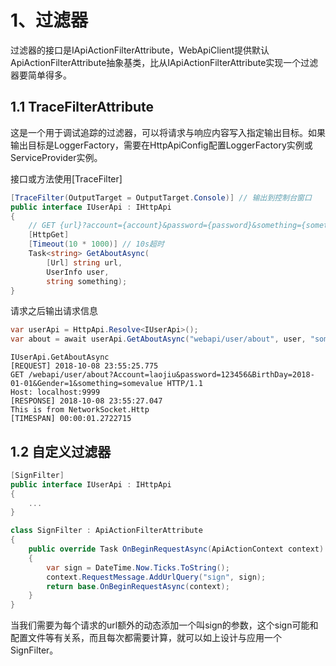 ﻿# 1、过滤器

过滤器的接口是IApiActionFilterAttribute，WebApiClient提供默认ApiActionFilterAttribute抽象基类，比从IApiActionFilterAttribute实现一个过滤器要简单得多。

## 1.1 TraceFilterAttribute

这是一个用于调试追踪的过滤器，可以将请求与响应内容写入指定输出目标。如果输出目标是LoggerFactory，需要在HttpApiConfig配置LoggerFactory实例或ServiceProvider实例。

接口或方法使用[TraceFilter]

```csharp
[TraceFilter(OutputTarget = OutputTarget.Console)] // 输出到控制台窗口
public interface IUserApi : IHttpApi
{
    // GET {url}?account={account}&password={password}&something={something}
    [HttpGet]
    [Timeout(10 * 1000)] // 10s超时
    Task<string> GetAboutAsync(
        [Url] string url,
        UserInfo user,
        string something);
}
```

请求之后输出请求信息

```csharp
var userApi = HttpApi.Resolve<IUserApi>();
var about = await userApi.GetAboutAsync("webapi/user/about", user, "somevalue");
```

```text
IUserApi.GetAboutAsync
[REQUEST] 2018-10-08 23:55:25.775
GET /webapi/user/about?Account=laojiu&password=123456&BirthDay=2018-01-01&Gender=1&something=somevalue HTTP/1.1
Host: localhost:9999
[RESPONSE] 2018-10-08 23:55:27.047
This is from NetworkSocket.Http
[TIMESPAN] 00:00:01.2722715
```

## 1.2 自定义过滤器

```csharp
[SignFilter]
public interface IUserApi : IHttpApi
{
    ...
}

class SignFilter : ApiActionFilterAttribute
{
    public override Task OnBeginRequestAsync(ApiActionContext context)
    {
        var sign = DateTime.Now.Ticks.ToString();
        context.RequestMessage.AddUrlQuery("sign", sign);
        return base.OnBeginRequestAsync(context);
    }
}
```

当我们需要为每个请求的url额外的动态添加一个叫sign的参数，这个sign可能和配置文件等有关系，而且每次都需要计算，就可以如上设计与应用一个SignFilter。
